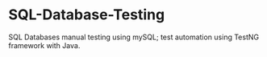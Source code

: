 # SQL-Database-Testing
SQL Databases manual testing using mySQL; test automation using TestNG framework with Java.
